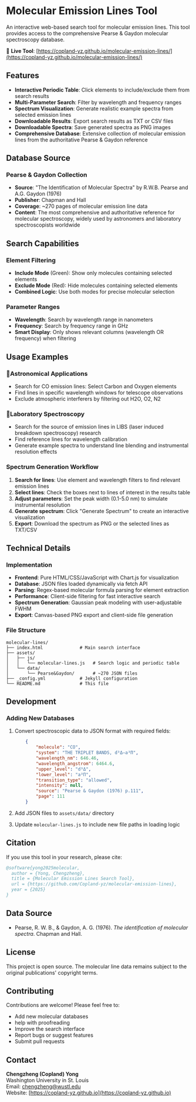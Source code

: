 # Molecular Emission Lines Tool

An interactive web-based search tool for molecular emission lines. This tool provides access to the comprehensive Pearse & Gaydon molecular spectroscopy database.

🔗 **Live Tool**: [https://copland-yz.github.io/molecular-emission-lines/](https://copland-yz.github.io/molecular-emission-lines/)

## Features

- **Interactive Periodic Table**: Click elements to include/exclude them from search results
- **Multi-Parameter Search**: Filter by wavelength and frequency ranges
- **Spectrum Visualization**: Generate realistic example spectra from selected emission lines
- **Downloadable Results**: Export search results as TXT or CSV files
- **Downloadable Spectra**: Save generated spectra as PNG images
- **Comprehensive Database**: Extensive collection of molecular emission lines from the authoritative Pearse & Gaydon reference

## Database Source

### Pearse & Gaydon Collection

- **Source**: "The Identification of Molecular Spectra" by R.W.B. Pearse and A.G. Gaydon (1976)
- **Publisher**: Chapman and Hall
- **Coverage**: ~270 pages of molecular emission line data
- **Content**: The most comprehensive and authoritative reference for molecular spectroscopy, widely used by astronomers and laboratory spectroscopists worldwide

## Search Capabilities

### Element Filtering

- **Include Mode** (Green): Show only molecules containing selected elements
- **Exclude Mode** (Red): Hide molecules containing selected elements  
- **Combined Logic**: Use both modes for precise molecular selection

### Parameter Ranges

- **Wavelength**: Search by wavelength range in nanometers
- **Frequency**: Search by frequency range in GHz
- **Smart Display**: Only shows relevant columns (wavelength OR frequency) when filtering

## Usage Examples

### 🚀Astronomical Applications

- Search for CO emission lines: Select Carbon and Oxygen elements
- Find lines in specific wavelength windows for telescope observations
- Exclude atmospheric interferers by filtering out H2O, O2, N2

### 🔬Laboratory Spectroscopy

- Search for the source of emission lines in LIBS (laser induced breakdown spectroscopy) research
- Find reference lines for wavelength calibration
- Generate example spectra to understand line blending and instrumental resolution effects

### Spectrum Generation Workflow

1. **Search for lines**: Use element and wavelength filters to find relevant emission lines
2. **Select lines**: Check the boxes next to lines of interest in the results table
3. **Adjust parameters**: Set the peak width (0.1-5.0 nm) to simulate instrumental resolution
4. **Generate spectrum**: Click "Generate Spectrum" to create an interactive visualization
5. **Export**: Download the spectrum as PNG or the selected lines as TXT/CSV

## Technical Details

### Implementation

- **Frontend**: Pure HTML/CSS/JavaScript with Chart.js for visualization
- **Database**: JSON files loaded dynamically via fetch API  
- **Parsing**: Regex-based molecular formula parsing for element extraction
- **Performance**: Client-side filtering for fast interactive search
- **Spectrum Generation**: Gaussian peak modeling with user-adjustable FWHM
- **Export**: Canvas-based PNG export and client-side file generation

### File Structure

```
molecular-lines/
├── index.html              # Main search interface
├── assets/
│   ├── js/
│   │   └── molecular-lines.js   # Search logic and periodic table
│   └── data/
│       └── Pearse&Gaydon/       # ~270 JSON files
├── _config.yml             # Jekyll configuration
└── README.md               # This file
```

## Development

### Adding New Databases

1. Convert spectroscopic data to JSON format with required fields:
   
   ```json
       {
           "molecule": "CO",
           "system": "THE TRIPLET BANDS, d³Δ–a³Π",
           "wavelength_nm": 646.46,
           "wavelength_angstrom": 6464.6,
           "upper_level": "d³Δ",
           "lower_level": "a³Π",
           "transition_type": "allowed",
           "intensity": null,
           "source": "Pearse & Gaydon (1976) p.111",
           "page": 111
       }
   ```

2. Add JSON files to `assets/data/` directory

3. Update `molecular-lines.js` to include new file paths in loading logic

## Citation

If you use this tool in your research, please cite:

```bibtex
@software{yong2025molecular,
  author = {Yong, Chengzheng},
  title = {Molecular Emission Lines Search Tool},
  url = {https://github.com/Copland-yz/molecular-emission-lines},
  year = {2025}
}
```

## Data Source

- Pearse, R. W. B., & Gaydon, A. G. (1976). *The identification of molecular spectra*. Chapman and Hall.

## License

This project is open source. The molecular line data remains subject to the original publications' copyright terms.

## Contributing

Contributions are welcome! Please feel free to:

- Add new molecular databases
- help with proofreading
- Improve the search interface
- Report bugs or suggest features
- Submit pull requests

## Contact

**Chengzheng (Copland) Yong**  
Washington University in St. Louis  
Email: chengzheng@wustl.edu  
Website: [https://copland-yz.github.io](https://copland-yz.github.io)
